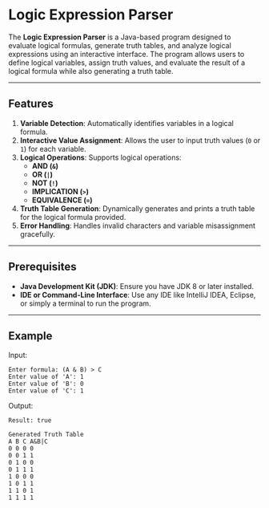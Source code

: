 # Logic Expression Parser

The **Logic Expression Parser** is a Java-based program designed to evaluate logical formulas, generate truth tables, and analyze logical expressions using an interactive interface. The program allows users to define logical variables, assign truth values, and evaluate the result of a logical formula while also generating a truth table.

---

## Features
1. **Variable Detection**: Automatically identifies variables in a logical formula.
2. **Interactive Value Assignment**: Allows the user to input truth values (`0` or `1`) for each variable.
3. **Logical Operations**: Supports logical operations:
   - **AND (`&`)**
   - **OR (`|`)**
   - **NOT (`!`)**
   - **IMPLICATION (`>`)**
   - **EQUIVALENCE (`=`)**
4. **Truth Table Generation**: Dynamically generates and prints a truth table for the logical formula provided.
5. **Error Handling**: Handles invalid characters and variable misassignment gracefully.

---

## Prerequisites
- **Java Development Kit (JDK)**: Ensure you have JDK 8 or later installed.
- **IDE or Command-Line Interface**: Use any IDE like IntelliJ IDEA, Eclipse, or simply a terminal to run the program.

---

## Example
Input:
```
Enter formula: (A & B) > C
Enter value of 'A': 1
Enter value of 'B': 0
Enter value of 'C': 1

```

Output:
```
Result: true

Generated Truth Table
A B C A&B|C
0 0 0 0
0 0 1 1
0 1 0 0
0 1 1 1
1 0 0 0
1 0 1 1
1 1 0 1
1 1 1 1
```
